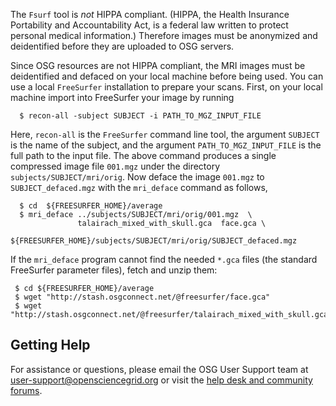 [title]: - "Anonymizing Images"
 

The `Fsurf` tool is *not* HIPPA compliant. (HIPPA, the Health Insurance Portability and Accountability Act, is a federal law written to protect personal medical information.) Therefore images must be anonymized and deidentified before they are uploaded to OSG servers. 

Since OSG resources are not HIPPA compliant, the MRI images must be deidentified and defaced on your local machine before being used.  You can use a local `FreeSurfer` installation to prepare your scans. First, on your local machine import into FreeSurfer your image by running

      $ recon-all -subject SUBJECT -i PATH_TO_MGZ_INPUT_FILE

Here, `recon-all` is the `FreeSurfer` command line tool, the argument `SUBJECT` is the name of the subject, and the argument `PATH_TO_MGZ_INPUT_FILE` is the  full path to the input file. The above command produces a single compressed image file `001.mgz`
under the directory `subjects/SUBJECT/mri/orig`. Now deface the image `001.mgz` to `SUBJECT_defaced.mgz` with the `mri_deface` command as follows,

      $ cd  ${FREESURFER_HOME}/average
      $ mri_deface ../subjects/SUBJECT/mri/orig/001.mgz  \
                   talairach_mixed_with_skull.gca  face.gca \
                   ${FREESURFER_HOME}/subjects/SUBJECT/mri/orig/SUBJECT_defaced.mgz

If the `mri_deface` program cannot find the needed `*.gca` files (the standard FreeSurfer parameter files), fetch and unzip them:

     $ cd ${FREESURFER_HOME}/average
     $ wget "http://stash.osgconnect.net/@freesurfer/face.gca"
     $ wget "http://stash.osgconnect.net/@freesurfer/talairach_mixed_with_skull.gca"

## Getting Help
For assistance or questions, please email the OSG User Support team  at [user-support@opensciencegrid.org](mailto:user-support@opensciencegrid.org) or visit the [help desk and community forums](http://support.opensciencegrid.org).
